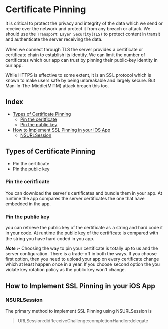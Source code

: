 # **Certificate Pinning**

It is critical to protect the privacy and integrity of the data which we send or receive over the network and protect it from any breach or attack. We should use the `Transport Layer Security(TLS)` to protect content in transit and authenticate the server receiving the data.

When we connect through TLS the server provides a certificate or certificate chain to establish its identity. We can limit the number of certificates which our app can trust by pinning their public-key identity in our app.

While HTTPS is effective to some extent, it is an SSL protocol which is known to make users safe by being unbreakable and largely secure. But Man-In-The-Middle(MITM) attack breach this too.

## Index
* [Types of Certificate Pinning](#Types-of-Certificate-Pinning)
    + [Pin the ceritficate](#Pin-the-ceritficate)
    + [Pin the public key](#Pin-the-public-key)
* [How to Implement SSL Pinning in your iOS App](#How-to-ImplementSSL-Pinning-in-your-iOS-App)
    + [NSURLSession](#NSURLSession)

## Types of Certificate Pinning

* Pin the certificate
* Pin the public key

### Pin the ceritficate

You can download the server's certificates and bundle them in your app. At runtime the app compares the server certificates the one that have embedded in the app.

### Pin the public key

you can retrieve the public key of the certificate as a string and hard code it in your code. At runtime the public key of the certificate is compared with the string you have hard coded in you app.

***Note :-*** Choosing the way to pin your certificate is totally up to us and the server configuration. There is a trade-off in both the ways. If you choose first option, then you need to upload your app on every certificate change which at least happen once in a year. If you choose second option the you violate key rotation policy as the public key won't change.


## How to Implement SSL Pinning in your iOS App

### NSURLSession

The primary method to implement SSL Pinning using NSURLSession is 

> URLSession:didReceiveChallenge:completionHandler:delegate

